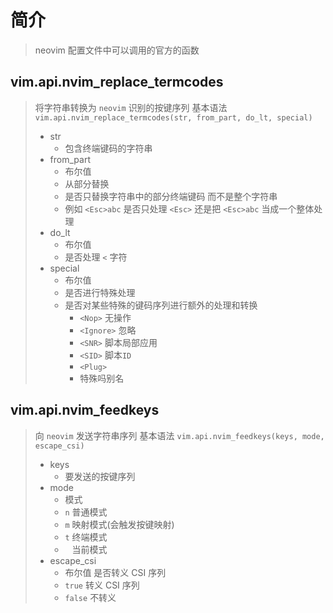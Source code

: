 # 简介
> neovim 配置文件中可以调用的官方的函数

## vim.api.nvim_replace_termcodes
> 将字符串转换为 `neovim` 识别的按键序列
> 基本语法 `vim.api.nvim_replace_termcodes(str, from_part, do_lt, special)`
> - str
>   - 包含终端键码的字符串
> - from_part
>   - 布尔值
>   - 从部分替换
>   - 是否只替换字符串中的部分终端键码 而不是整个字符串
>   - 例如 `<Esc>abc` 是否只处理 `<Esc>` 还是把 `<Esc>abc` 当成一个整体处理
> - do_lt
>   - 布尔值
>   - 是否处理 `<` 字符
> - special
>   - 布尔值
>   - 是否进行特殊处理
>   - 是否对某些特殊的键码序列进行额外的处理和转换
>       - `<Nop>` 无操作
>       - `<Ignore>` 忽略
>       - `<SNR>` 脚本局部应用
>       - `<SID>` 脚本`ID`
>       - `<Plug>`
>       - 特殊吗别名

##  vim.api.nvim_feedkeys
> 向 `neovim` 发送字符串序列
> 基本语法 `vim.api.nvim_feedkeys(keys, mode, escape_csi)`
> - keys
>   - 要发送的按键序列
> - mode
>   - 模式
>   - `n` 普通模式
>   - `m` 映射模式(会触发按键映射)
>   - `t` 终端模式
>   - ` ` 当前模式
> - escape_csi
>   - 布尔值 是否转义 CSI 序列
>   - `true` 转义 CSI 序列
>   - `false` 不转义

